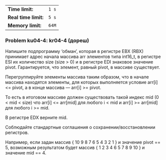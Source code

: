 |                      |       |
|----------------------|-------|
| **Time limit:**      | `1 s` |
| **Real time limit:** | `5 s` |
| **Memory limit:**    | `64M` |


### Problem ku04-4: kr04-4 (дореш)

Напишите подпрограмму ‘обман’, которая в регистре EBX (RBX)
принимает адрес начала массива arr элементов типа int16_t, в
регистре ESI их количество size (size > 0) и в регистре EDI
знаковое значение pivot. Гарантируется, что элемент, равный
pivot, в массиве существует.

Перегруппируйте элементы массива таким образом, что в начале
массива находятся элементы, для которых выполняется условие
arr[i] <= pivot, а в конце массива — arr[i] >= pivot.

То есть в итоговом массиве должен существовать такой индекс mid
(0 < mid < size) что arr[i] <= arr[mid] для любого i < mid и
arr[i] >= arr[mid] для любого i >= mid.

В регистре EDX верните mid.

Соблюдайте стандартные соглашения о сохранении/восстановлении
регистров.

Например, если задан массив { 10 9 8 7 6 5 4 3 2 1 } и значение
pivot == 5, возможным результатом будет массив { 1 2 3 4 6 5 7 8
9 10 } и значение mid == 4.

